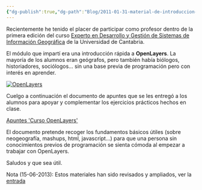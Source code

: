 ```yaml
---
{"dg-publish":true,"dg-path":"Blog/2011-01-31-material-de-introduccion-a-openlayers/index.md","permalink":"/blog/2011-01-31-material-de-introduccion-a-openlayers/index/","title":"Material de introducción a OpenLayers","tags":["curso","openlayers"]}
---
```



Recientemente he tenido el placer de participar como profesor dentro de la primera edición del curso [Experto en Desarrollo y Gestión de Sistemas de Información Geográfica](http://www.unican.es/NR/rdonlyres/9F06DA8F-9929-4FE5-8D92-E78EFA15518A/57934/TRIPTICO_CURSOEXPERTODGSIG_2010A2011.pdf) de la Universidad de Cantabria.

El módulo que impartí era una introducción rápida a **OpenLayers**. La mayoría de los alumnos eran geógrafos, pero también había biólogos, historiadores, sociólogos... sin una base previa de programación pero con interés en aprender.

[![OpenLayers](Me/Blog/2011-01-31-material-de-introduccion-a-openlayers/images/openlayers.png "OpenLayers")](http://victorvelarde.wordpress.com/wp-content/uploads/2011/01/openlayers.png)

Cuelgo a continuación el documento de apuntes que se les entregó a los alumnos para apoyar y complementar los ejercicios prácticos hechos en clase.

[Apuntes 'Curso OpenLayers'](http://victorvelarde.wordpress.com/wp-content/uploads/2011/01/curso-openlayers-victorvelarde.pdf)

El documento pretende recoger los fundamentos básicos útiles (sobre neogeografía, mashups, html, javascript...) para que una persona sin conocimientos previos de programación se sienta cómoda al empezar a trabajar con OpenLayers.

Saludos y que sea útil.

Nota (15-06-2013): Estos materiales han sido revisados y ampliados, ver la [entrada](http://victorvelarde.wordpress.com/2013/06/15/materiales-curso-openlayers-e-ikimap-dgsig-2013/ "Materiales curso OpenLayers e Ikimap – DGSIG 2013")
